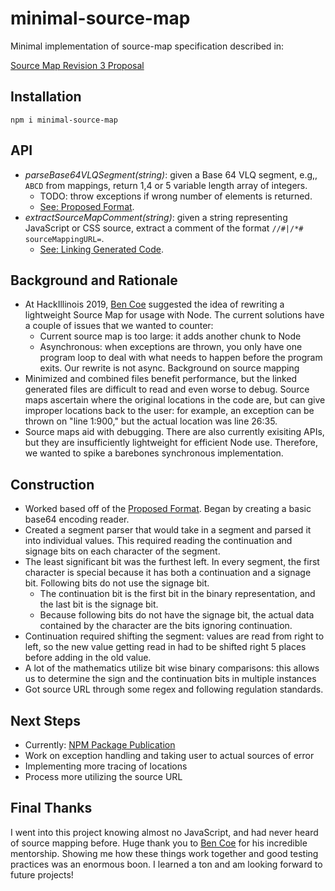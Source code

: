 # minimal-source-map

Minimal implementation of source-map specification described in:

[Source Map Revision 3 Proposal](https://docs.google.com/document/d/1U1RGAehQwRypUTovF1KRlpiOFze0b-_2gc6fAH0KY0k)

## Installation

`npm i minimal-source-map`

## API

* *parseBase64VLQSegment(string)*: given a Base 64 VLQ segment, e.g,, 
    `ABCD` from mappings, return 1,4 or 5 variable length array of integers.
  * TODO: throw exceptions if wrong number of elements is returned.
  * [See: Proposed Format](https://docs.google.com/document/d/1U1RGAehQwRypUTovF1KRlpiOFze0b-_2gc6fAH0KY0k/edit#heading=h.qz3o9nc69um5).
* *extractSourceMapComment(string)*: given a string representing JavaScript or CSS
  source, extract a comment of the format `//#|/*# sourceMappingURL=`.
  * [See: Linking Generated Code](https://docs.google.com/document/d/1U1RGAehQwRypUTovF1KRlpiOFze0b-_2gc6fAH0KY0k/edit#heading=h.lmz475t4mvbx).
  
## Background and Rationale

* At HackIllinois 2019, [Ben Coe](https://www.github.com/bcoe) suggested the idea of rewriting a lightweight Source Map for usage with Node. The current solutions have a couple of issues that we wanted to counter:
  * Current source map is too large: it adds another chunk to Node
  * Asynchronous: when exceptions are thrown, you only have one program loop to deal with what needs to happen before the program exits. Our rewrite is not async.
Background on source mapping
* Minimized and combined files benefit performance, but the linked generated files are difficult to read and even worse to debug. Source maps ascertain where the original locations in the code are, but can give improper locations back to the user: for example, an exception can be thrown on "line 1:900," but the actual location was line 26:35. 
* Source maps aid with debugging. There are also currently exisiting APIs, but they are insufficiently lightweight for efficient Node use.
Therefore, we wanted to spike a barebones synchronous implementation.
  
## Construction

* Worked based off of the [Proposed Format](https://docs.google.com/document/d/1U1RGAehQwRypUTovF1KRlpiOFze0b-_2gc6fAH0KY0k/edit#heading=h.qz3o9nc69um5). Began by creating a basic base64 encoding reader.
* Created a segment parser that would take in a segment and parsed it into individual values. This required reading the continuation and signage bits on each character of the segment. 
* The least significant bit was the furthest left. In every segment, the first character is special because it has both a continuation and a signage bit. Following bits do not use the signage bit. 
  * The continuation bit is the first bit in the binary representation, and the last bit is the signage bit. 
  * Because following bits do not have the signage bit, the actual data contained by the character are the bits ignoring continuation.
* Continuation required shifting the segment: values are read from right to left, so the new value getting read in had to be shifted right 5 places before adding in the old value.
* A lot of the mathematics utilize bit wise binary comparisons: this allows us to determine the sign and the continuation bits in multiple instances
* Got source URL through some regex and following regulation standards.
  
## Next Steps

* Currently: [NPM Package Publication](https://www.npmjs.com/package/minimal-source-map)
* Work on exception handling and taking user to actual sources of error
* Implementing more tracing of locations
* Process more utilizing the source URL

## Final Thanks
I went into this project knowing almost no JavaScript, and had never heard of source mapping before. Huge thank you to [Ben Coe](https://www.github.com/bcoe) for his incredible mentorship. Showing me how these things work together and good testing practices was an enormous boon. I learned a ton and am looking forward to future projects!
